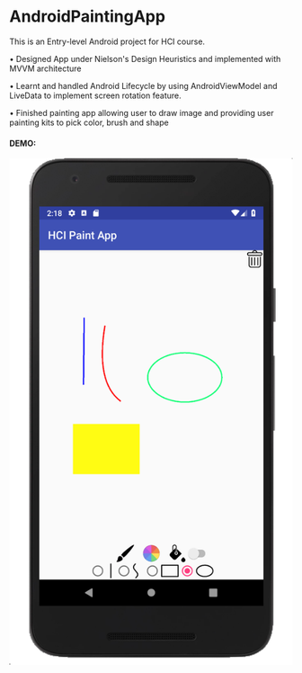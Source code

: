 # AndroidPaintingApp

This is an Entry-level Android project for HCI course.

•	Designed App under Nielson's Design Heuristics and implemented with MVVM architecture

•	Learnt and handled Android Lifecycle by using AndroidViewModel and LiveData to implement screen rotation feature.

•	Finished painting app allowing user to draw image and providing user painting kits to pick color, brush and shape

#### DEMO:  
![](https://github.com/JiangtaoXu93/AndroidPaintingApp/blob/master/painting_demo.png)

